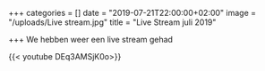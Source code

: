 +++
categories = []
date = "2019-07-21T22:00:00+02:00"
image = "/uploads/Live stream.jpg"
title = "Live Stream juli 2019"

+++
We hebben weer een live stream gehad

{{< youtube DEq3AMSjK0o>}}